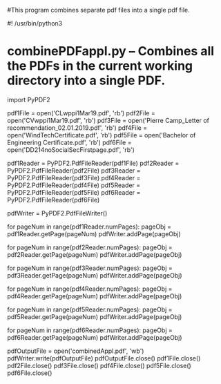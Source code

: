 #This program combines separate pdf files into a single pdf file.

#! /usr/bin/python3
# combinePDFappl.py – Combines all the PDFs in the current working directory into a single PDF.

import PyPDF2

pdf1File = open('CLwppi1Mar19.pdf', 'rb')
pdf2File = open('CVwppi1Mar19.pdf', 'rb')
pdf3File = open('Pierre Camp_Letter of recommendation_02.01.2019.pdf', 'rb')
pdf4File = open('WindTechCertificate.pdf', 'rb')
pdf5File = open('Bachelor of Engineering Certificate.pdf', 'rb')
pdf6File = open('DD214noSocialSecFirstpage.pdf', 'rb')

pdf1Reader = PyPDF2.PdfFileReader(pdf1File)
pdf2Reader = PyPDF2.PdfFileReader(pdf2File)
pdf3Reader = PyPDF2.PdfFileReader(pdf3File)
pdf4Reader = PyPDF2.PdfFileReader(pdf4File)
pdf5Reader = PyPDF2.PdfFileReader(pdf5File)
pdf6Reader = PyPDF2.PdfFileReader(pdf6File)

pdfWriter = PyPDF2.PdfFileWriter()

for pageNum in range(pdf1Reader.numPages):
	pageObj = pdf1Reader.getPage(pageNum)
	pdfWriter.addPage(pageObj)

for pageNum in range(pdf2Reader.numPages):
	pageObj = pdf2Reader.getPage(pageNum)
	pdfWriter.addPage(pageObj)

for pageNum in range(pdf3Reader.numPages):
	pageObj = pdf3Reader.getPage(pageNum)
	pdfWriter.addPage(pageObj)

for pageNum in range(pdf4Reader.numPages):
	pageObj = pdf4Reader.getPage(pageNum)
	pdfWriter.addPage(pageObj)

for pageNum in range(pdf5Reader.numPages):
	pageObj = pdf5Reader.getPage(pageNum)
	pdfWriter.addPage(pageObj)

for pageNum in range(pdf6Reader.numPages):
	pageObj = pdf6Reader.getPage(pageNum)
	pdfWriter.addPage(pageObj)

pdfOutputFile = open('combinedAppl.pdf', 'wb')
pdfWriter.write(pdfOutputFile)
pdfOutputFile.close()
pdf1File.close()
pdf2File.close()
pdf3File.close()
pdf4File.close()
pdf5File.close()
pdf6File.close()
